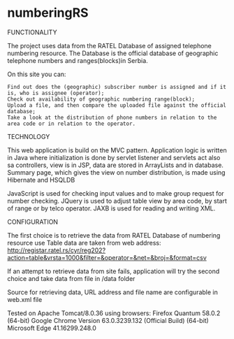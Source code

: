 # numberingRS

FUNCTIONALITY

The project uses data from the RATEL Database of assigned telephone numbering resource. The Database is the official database of geographic telephone numbers and ranges(blocks)in Serbia.

On this site you can:

    Find out does the (geographic) subscriber number is assigned and if it is, who is assignee (operator);
    Check out availability of geographic numbering range(block);
    Upload a file, and then compare the uploaded file against the official database;
    Take a look at the distribution of phone numbers in relation to the area code or in relation to the operator.

TECHNOLOGY

This web application is build on the MVC pattern. Application logic is written in Java where initialization is done by servlet listener and servlets act also sa controllers, view is in JSP, data are stored in ArrayLists and in database.
Summary page, which gives the view on number distribution, is made using Hibernate and HSQLDB

JavaScript is used for checking input values and to make group request for number checking.
JQuery is used to adjust table view by area code, by start of range or by telco operator.
JAXB is used for reading and writing XML.

CONFIGURATION

The first choice is to retrieve the data from RATEL Database of numbering resource use
Table data are taken from web address: http://registar.ratel.rs/cyr/reg202?action=table&vrsta=1000&filter=&operator=&net=&broj=&format=csv

If an attempt to retrieve data from site fails, application will try the second choice and take data from file in /data folder

Source for retrieving data, URL address and file name are configurable in web.xml file

 

Tested on Apache Tomcat/8.0.36
using browsers:
Firefox Quantum 58.0.2 (64-bit)
Google Chrome Version 63.0.3239.132 (Official Build) (64-bit)
Microsoft Edge 41.16299.248.0

